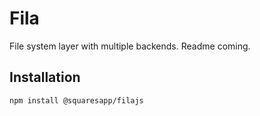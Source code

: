 # Fila

File system layer with multiple backends. Readme coming.

## Installation

```
npm install @squaresapp/filajs
```
